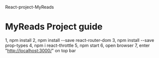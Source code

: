 React-project-MyReads

# MyReads Project guide

1, npm install 2, npm install --save react-router-dom 3, npm install --save prop-types 4, npm i react-throttle 5, npm start 6, open browser 7, enter "<http://localhost:3000/>" on top bar
